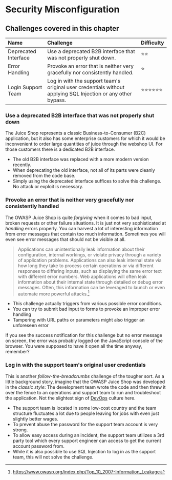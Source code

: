 # Security Misconfiguration

## Challenges covered in this chapter

| Name                 | Challenge                                                                                                    | Difficulty                           |
|:---------------------|:-------------------------------------------------------------------------------------------------------------|:-------------------------------------|
| Deprecated Interface | Use a deprecated B2B interface that was not properly shut down.                                              | :star::star:                         |
| Error Handling       | Provoke an error that is neither very gracefully nor consistently handled.                                   | :star:                               |
| Login Support Team   | Log in with the support team's original user credentials without applying SQL Injection or any other bypass. | :star::star::star::star::star::star: |

### Use a deprecated B2B interface that was not properly shut down

The Juice Shop represents a classic Business-to-Consumer (B2C)
application, but it also has some enterprise customers for which it
would be inconvenient to order large quantities of juice through the
webshop UI. For those customers there is a dedicated B2B interface.

* The old B2B interface was replaced with a more modern version
  recently.
* When deprecating the old interface, not all of its parts were cleanly
  removed from the code base.
* Simply using the deprecated interface suffices to solve this
  challenge. No attack or exploit is necessary.

### Provoke an error that is neither very gracefully nor consistently handled

The OWASP Juice Shop is quite _forgiving_ when it comes to bad input,
broken requests or other failure situations. It is just not very
sophisticated at _handling_ errors properly. You can harvest a lot of
interesting information from error messages that contain too much
information. Sometimes you will even see error messages that should not
be visible at all.

> Applications can unintentionally leak information about their
> configuration, internal workings, or violate privacy through a variety
> of application problems. Applications can also leak internal state via
> how long they take to process certain operations or via different
> responses to differing inputs, such as displaying the same error text
> with different error numbers. Web applications will often leak
> information about their internal state through detailed or debug error
> messages. Often, this information can be leveraged to launch or even
> automate more powerful attacks.[^1]

* This challenge actually triggers from various possible error
  conditions.
* You can try to submit bad input to forms to provoke an improper error
  handling
* Tampering with URL paths or parameters might also trigger an
  unforeseen error

If you see the success notification for this challenge but no error
message on screen, the error was probably logged on the JavaScript
console of the browser. You were supposed to have it open all the time
anyway, remember?

### Log in with the support team's original user credentials

This is another _follow-the-breadcrumbs_ challenge of the tougher sort.
As a little background story, imagine that the OWASP Juice Shop was
developed in the _classic style_: The development team wrote the code
and then threw it over the fence to an operations and support team to
run and troubleshoot the application. Not the slightest sign of
[DevOps](https://en.wikipedia.org/wiki/DevOps) culture here.

* The support team is located in some low-cost country and the team
  structure fluctuates a lot due to people leaving for jobs with even
  just slightly better wages.
* To prevent abuse the password for the support team account is very
  strong.
* To allow easy access during an incident, the support team utilizes a
  3rd party tool which every support engineer can access to get the
  current account password from.
* While it is also possible to use SQL Injection to log in as the
  support team, this will not solve the challenge.

[^1]: https://www.owasp.org/index.php/Top_10_2007-Information_Leakage
